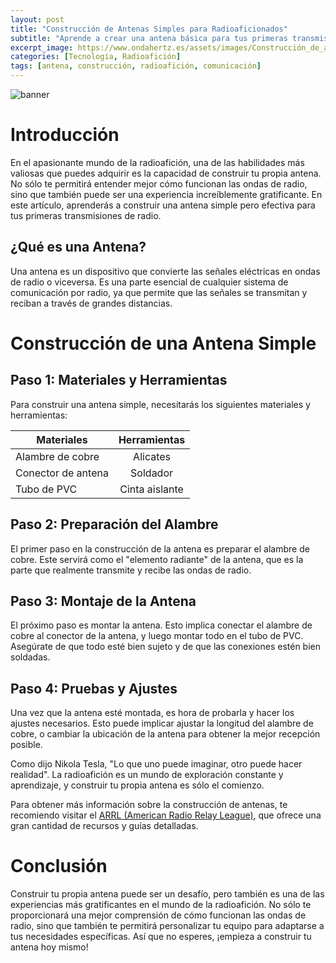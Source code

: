 ```yaml
---
layout: post
title: "Construcción de Antenas Simples para Radioaficionados"
subtitle: "Aprende a crear una antena básica para tus primeras transmisiones de radio."
excerpt_image: https://www.ondahertz.es/assets/images/Construcción_de_antenas_simples.png
categories: [Tecnología, Radioafición]
tags: [antena, construcción, radioafición, comunicación]
---
```


![banner](https://www.ondahertz.es/assets/images/Construcción_de_antenas_simples.png "Imagen de una persona ensamblando una antena simple para radioafición, con herramientas y materiales en una mesa de trabajo.")

# Introducción

En el apasionante mundo de la radioafición, una de las habilidades más valiosas que puedes adquirir es la capacidad de construir tu propia antena. No sólo te permitirá entender mejor cómo funcionan las ondas de radio, sino que también puede ser una experiencia increíblemente gratificante. En este artículo, aprenderás a construir una antena simple pero efectiva para tus primeras transmisiones de radio.

## ¿Qué es una Antena?

Una antena es un dispositivo que convierte las señales eléctricas en ondas de radio o viceversa. Es una parte esencial de cualquier sistema de comunicación por radio, ya que permite que las señales se transmitan y reciban a través de grandes distancias.

# Construcción de una Antena Simple

## Paso 1: Materiales y Herramientas

Para construir una antena simple, necesitarás los siguientes materiales y herramientas:

| Materiales        | Herramientas         |
| ------------- |:-------------:|
| Alambre de cobre      | Alicates |
| Conector de antena      | Soldador      |
| Tubo de PVC | Cinta aislante      |

## Paso 2: Preparación del Alambre

El primer paso en la construcción de la antena es preparar el alambre de cobre. Este servirá como el "elemento radiante" de la antena, que es la parte que realmente transmite y recibe las ondas de radio.

## Paso 3: Montaje de la Antena

El próximo paso es montar la antena. Esto implica conectar el alambre de cobre al conector de la antena, y luego montar todo en el tubo de PVC. Asegúrate de que todo esté bien sujeto y de que las conexiones estén bien soldadas.

## Paso 4: Pruebas y Ajustes

Una vez que la antena esté montada, es hora de probarla y hacer los ajustes necesarios. Esto puede implicar ajustar la longitud del alambre de cobre, o cambiar la ubicación de la antena para obtener la mejor recepción posible.

Como dijo Nikola Tesla, "Lo que uno puede imaginar, otro puede hacer realidad". La radioafición es un mundo de exploración constante y aprendizaje, y construir tu propia antena es sólo el comienzo.

Para obtener más información sobre la construcción de antenas, te recomiendo visitar el [ARRL (American Radio Relay League)](http://www.arrl.org/), que ofrece una gran cantidad de recursos y guías detalladas.

# Conclusión

Construir tu propia antena puede ser un desafío, pero también es una de las experiencias más gratificantes en el mundo de la radioafición. No sólo te proporcionará una mejor comprensión de cómo funcionan las ondas de radio, sino que también te permitirá personalizar tu equipo para adaptarse a tus necesidades específicas. Así que no esperes, ¡empieza a construir tu antena hoy mismo!